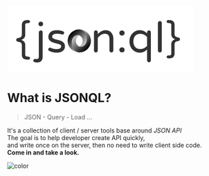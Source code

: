 ![logo](_media/jsonql-logo.png)

# What is JSONQL?

> JSON - Query - Load ...

It's a collection of client / server tools base around _JSON API_<br />
The goal is to help developer create API quickly,<br />
and write once on the server,
then no need to write client side code.<br />
**Come in and take a look.**

![color](#FF148A)
